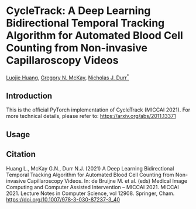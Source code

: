 # CycleTrack: A Deep Learning Bidirectional Temporal Tracking Algorithm for Automated Blood Cell Counting from Non-invasive Capillaroscopy Videos
[Luojie Huang](https://github.com/LuojieH), [Gregory N. McKay](https://scholar.google.com/citations?user=rVd2TRUAAAAJ&hl=en), [Nicholas J. Durr<sup>*</sup>](https://durr.jhu.edu/)
## Introduction
This is the official PyTorch implementation of CycleTrack (MICCAI 2021). For more technical details, please refer to: https://arxiv.org/abs/2011.13371
## Usage
## Citation
Huang L., McKay G.N., Durr N.J. (2021) A Deep Learning Bidirectional Temporal Tracking Algorithm for Automated Blood Cell Counting from Non-invasive Capillaroscopy Videos. In: de Bruijne M. et al. (eds) Medical Image Computing and Computer Assisted Intervention – MICCAI 2021. MICCAI 2021. Lecture Notes in Computer Science, vol 12908. Springer, Cham. https://doi.org/10.1007/978-3-030-87237-3_40
